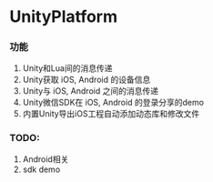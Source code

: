 # UnityPlatform

### 功能
1. Unity和Lua间的消息传递
2. Unity获取 iOS, Android 的设备信息
3. Unity与 iOS, Android 之间的消息传递
4. Unity微信SDK在 iOS, Android 的登录分享的demo
5. 内置Unity导出iOS工程自动添加动态库和修改文件

### TODO:
1. Android相关
2. sdk demo
